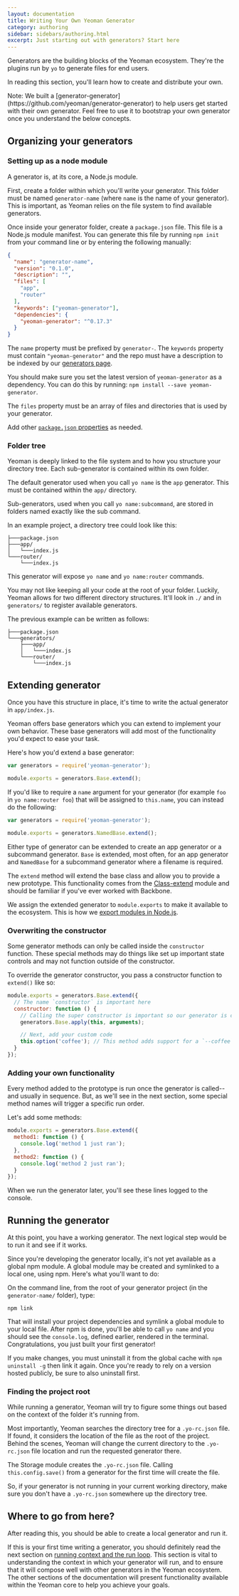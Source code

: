 ```yaml
---
layout: documentation
title: Writing Your Own Yeoman Generator
category: authoring
sidebar: sidebars/authoring.html
excerpt: Just starting out with generators? Start here
---
```


Generators are the building blocks of the Yeoman ecosystem. They're the plugins run by `yo` to generate files for end users.

In reading this section, you'll learn how to create and distribute your own.

<aside class="excerpt">
  Note: We built a [generator-generator](https://github.com/yeoman/generator-generator) to help users get started with their own generator. Feel free to use it to bootstrap your own generator once you understand the below concepts.
</aside>


## Organizing your generators

### Setting up as a node module

A generator is, at its core, a Node.js module.

First, create a folder within which you'll write your generator. This folder must be named `generator-name` (where `name` is the name of your generator). This is important, as Yeoman relies on the file system to find available generators.

Once inside your generator folder, create a `package.json` file. This file is a Node.js module manifest. You can generate this file by running `npm init` from your command line or by entering the following manually:

```json
{
  "name": "generator-name",
  "version": "0.1.0",
  "description": "",
  "files": [
    "app",
    "router"
  ],
  "keywords": ["yeoman-generator"],
  "dependencies": {
    "yeoman-generator": "^0.17.3"
  }
}
```

The `name` property must be prefixed by `generator-`. The `keywords` property must contain `"yeoman-generator"` and the repo must have a description to be indexed by our [generators page](/generators).

You should make sure you set the latest version of `yeoman-generator` as a dependency. You can do this by running: `npm install --save yeoman-generator`.

The `files` property must be an array of files and directories that is used by your generator.

Add other [`package.json` properties](https://docs.npmjs.com/files/package.json) as needed.

### Folder tree

Yeoman is deeply linked to the file system and to how you structure your directory tree. Each sub-generator is contained within its own folder.

The default generator used when you call `yo name` is the `app` generator. This must be contained within the `app/` directory.

Sub-generators, used when you call `yo name:subcommand`, are stored in folders named exactly like the sub command.

In an example project, a directory tree could look like this:

```
├───package.json
├───app/
│   └───index.js
└───router/
    └───index.js
```

This generator will expose `yo name` and `yo name:router` commands.

You may not like keeping all your code at the root of your folder. Luckily, Yeoman allows for two different directory structures. It'll look in `./` and in `generators/` to register available generators.

The previous example can be written as follows:

```
├───package.json
└───generators/
    ├───app/
    │   └───index.js
    └───router/
        └───index.js
```


## Extending generator

Once you have this structure in place, it's time to write the actual generator in `app/index.js`.

Yeoman offers base generators which you can extend to implement your own behavior. These base generators will add most of the functionality you'd expect to ease your task.

Here's how you'd extend a base generator:

```js
var generators = require('yeoman-generator');

module.exports = generators.Base.extend();
```

If you'd like to require a `name` argument for your generator (for example `foo` in `yo name:router foo`) that will be assigned to `this.name`,  you can instead do the following:

```js
var generators = require('yeoman-generator');

module.exports = generators.NamedBase.extend();
```

Either type of generator can be extended to create an app generator or a subcommand generator. `Base` is extended, most often, for an app generator and `NamedBase` for a subcommand generator where a filename is required.


The `extend` method will extend the base class and allow you to provide a new prototype. This functionality comes from the [Class-extend](https://github.com/SBoudrias/class-extend) module and should be familiar if you've ever worked with Backbone.

We assign the extended generator to `module.exports` to make it available to the ecosystem. This is how we [export modules in Node.js](https://nodejs.org/api/modules.html#modules_module_exports).

### Overwriting the constructor

Some generator methods can only be called inside the `constructor` function. These special methods may do things like set up important state controls and may not function outside of the constructor.

To override the generator constructor, you pass a constructor function to `extend()` like so:

```js
module.exports = generators.Base.extend({
  // The name `constructor` is important here
  constructor: function () {
    // Calling the super constructor is important so our generator is correctly set up
    generators.Base.apply(this, arguments);

    // Next, add your custom code
    this.option('coffee'); // This method adds support for a `--coffee` flag
  }
});
```

### Adding your own functionality

Every method added to the prototype is run once the generator is called--and usually in sequence. But, as we'll see in the next section, some special method names will trigger a specific run order.

Let's add some methods:

```js
module.exports = generators.Base.extend({
  method1: function () {
    console.log('method 1 just ran');
  },
  method2: function () {
    console.log('method 2 just ran');
  }
});
```

When we run the generator later, you'll see these lines logged to the console.


## Running the generator

At this point, you have a working generator. The next logical step would be to run it and see if it works.

Since you're developing the generator locally, it's not yet available as a global npm module. A global module may be created and symlinked to a local one, using npm. Here's what you'll want to do:

On the command line, from the root of your generator project (in the `generator-name/` folder), type:

```
npm link
```

That will install your project dependencies and symlink a global module to your local file. After npm is done, you'll be able to call `yo name` and you should see the `console.log`, defined earlier, rendered in the terminal. Congratulations, you just built your first generator!

If you make changes, you must uninstall it from the global cache with `npm uninstall -g` then link it again. Once you're ready to rely on a version hosted publicly, be sure to also uninstall first.

### Finding the project root

While running a generator, Yeoman will try to figure some things out based on the context of the folder it's running from.

Most importantly, Yeoman searches the directory tree for a `.yo-rc.json` file. If found, it considers the location of the file as the root of the project. Behind the scenes, Yeoman will change the current directory to the `.yo-rc.json` file location and run the requested generator there.

The Storage module creates the `.yo-rc.json` file. Calling `this.config.save()` from a generator for the first time will create the file.

So, if your generator is not running in your current working directory, make sure you don't have a `.yo-rc.json` somewhere up the directory tree.


## Where to go from here?

After reading this, you should be able to create a local generator and run it.

If this is your first time writing a generator, you should definitely read the next section on [running context and the run loop](/authoring/running-context.html). This section is vital to understanding the context in which your generator will run, and to ensure that it will compose well with other generators in the Yeoman ecosystem. The other sections of the documentation will present functionality available within the Yeoman core to help you achieve your goals.
